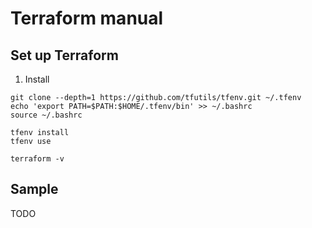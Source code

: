 # Terraform manual

## Set up Terraform

1. Install
```
git clone --depth=1 https://github.com/tfutils/tfenv.git ~/.tfenv
echo 'export PATH=$PATH:$HOME/.tfenv/bin' >> ~/.bashrc
source ~/.bashrc

tfenv install
tfenv use

terraform -v
```

## Sample

TODO  
